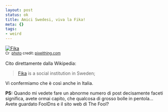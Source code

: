 ```yaml
--- 
layout: post
status: ok
title: Amici Swedesi, viva la Fika!
meta: {}
tags: 
- weird
---
```

<a href="http://www.flickr.com/photos/80424201@N00/2622752228/" title="Fika" target="_blank"><img src="http://farm4.static.flickr.com/3233/2622752228_13d608ed64.jpg" alt="Fika" border="0" /></a>  
<small><a href="http://creativecommons.org/licenses/by-sa/2.0/" title="Attribution-ShareAlike License" target="_blank"><img src="http://www.lastknight.com/wp-content/plugins/photo-dropper/images/cc.png" alt="Creative Commons License" border="0" width="16" height="16" align="absmiddle" /></a> <a href="http://www.photodropper.com/photos/" target="_blank">photo</a> credit: <a href="http://www.flickr.com/photos/80424201@N00/2622752228/" title="pixelthing.com" target="_blank">pixelthing.com</a></small>  
  
Cito direttamente dalla Wikipedia:  
  
> [Fika][1] is a social institution in Sweden;  
  
Vi confermiamo che è così anche in Italia.  
  
**PS:** Quando mi vedete fare un abnorme numero di post decisamente faceti significa, avete ormai capito, che qualcosa di grosso bolle in pentola... Avete guardato FoolDns e il sito web di The Fool?
  
  
[1]: http://en.wikipedia.org/wiki/Fika 
[2]: http://www.fooldns.com/statistiche.html 
